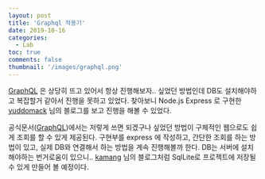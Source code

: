 ```yaml
---
layout: post
title: 'Graphql 적용기'
date: 2019-10-16
categories:
  - Lab
toc: true
comments: false
thumbnail: '/images/graphql.png'
---
```


[GraphQL](https://graphql-kr.github.io/) 은 상당히 뜨고 있어서 항상 진행해보자.. 싶었던 방법인데 DB도 설치해야하고 복잡할거 같아서 진행을 못하고 있었다.
찾아보니 Node.js Express 로 구현한 [yuddomack][yuddomack] 님의 블로그를 보고 진행을 해볼 수 있었다.
<!-- more -->
공식문서([GraphQL][graphql])에서는 저렇게 쓰면 되겠구나 싶었던 방법이 구체적인 웹으로도 쉽게 조회를 할 수 있게 제공된다.
구현부를 express 에 작성하고, 간단한 조회를 하는 방법이 있고, 실제 DB와 연결해서 하는 방법을 계속 진행해볼까 한다.
DB는 서버에 설치해야하는 번거로움이 있으니.. [kamang][kamang] 님의 블로그처럼 SqlLite로 프로젝트에 저장될 수 있게 만들어 볼 예정이다.

[graphql]: https://graphql.org/learn/
[express]: https://expressjs.com/ko/
[yuddomack]: https://yuddomack.tistory.com/entry/expressgraphql-%EC%8B%9C%EC%9E%91%ED%95%98%EA%B8%B0Hello-World-Guide
[kamang]: https://kamang-it.tistory.com/entry/NodeJSExpressSQLiteNodejs-express%EC%83%81%EC%97%90%EC%84%9C-SQLite%EC%97%B0%EB%8F%99%ED%95%98%EA%B8%B0%ED%9A%8C%EC%9B%90%EA%B0%80%EC%9E%85%EC%9D%84-%EC%98%88%EC%A0%9C%EB%A1%9C-%EB%A7%8C%EB%93%A4%EA%B8%B0
